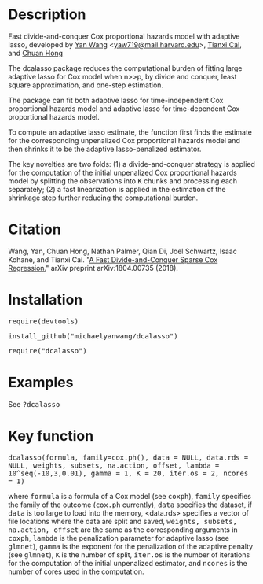 # Description

  Fast divide-and-conquer Cox proportional hazards model with adaptive lasso, developed by [Yan Wang](https://www.researchgate.net/profile/Yan_Wang374) \<yaw719@mail.harvard.edu\>, [Tianxi Cai](https://www.hsph.harvard.edu/tianxi-cai/), and [Chuan Hong](https://dbmi.hms.harvard.edu/person/postdoctoral-fellows/chuan-hong)

  The dcalasso package reduces the computational burden of fitting large adaptive lasso for Cox model when n>>p, by divide and conquer, least square approximation, and one-step estimation.
  
  The package can fit both adaptive lasso for time-independent Cox proportional hazards model and adaptive lasso for time-dependent Cox proportional hazards model.
  
  To compute an adaptive lasso estimate, the function first finds the estimate for the corresponding unpenalized Cox proportional hazards model and then shrinks it to be the adaptive lasso-penalized estimator.
  
  The key novelties are two folds: (1) a divide-and-conquer strategy is applied for the computation of the initial unpenalized Cox proportional hazards model by splitting the observations into <tt>K</tt> chunks and processing each separately; (2) a fast linearization is applied in the estimation of the shrinkage step further reducing the computational burden.

# Citation

  Wang, Yan, Chuan Hong, Nathan Palmer, Qian Di, Joel Schwartz, Isaac Kohane, and Tianxi Cai. "[A Fast Divide-and-Conquer Sparse Cox Regression.](https://arxiv.org/pdf/1804.00735.pdf)" arXiv preprint arXiv:1804.00735 (2018).

# Installation

  <tt>require(devtools)</tt>
  
  <tt>install_github("michaelyanwang/dcalasso")</tt>
  
  <tt>require("dcalasso")</tt>

# Examples
See <tt>?dcalasso</tt>

# Key function
<tt> dcalasso(formula, family=cox.ph(), data = NULL, data.rds = NULL, weights, subsets, na.action, offset, lambda = 10^seq(-10,3,0.01), gamma = 1, K = 20, iter.os = 2, ncores = 1) </tt>

where <tt>formula</tt> is a formula of a Cox model (see <tt>coxph</tt>), <tt>family</tt> specifies the family of the outcome (<tt>cox.ph</tt> currently), <tt>data</tt> specifies the dataset, if <tt>data</tt> is too large to load into the memory, <data.rds> specifies a vector of file locations where the data are split and saved, <tt>weights, subsets, na.action, offset</tt> are the same as the corresponding arguments in <tt>coxph</tt>, <tt>lambda</tt> is the penalization parameter for adaptive lasso (see <tt>glmnet</tt>), <tt>gamma</tt> is the exponent for the penalization of the adaptive penalty (see <tt>glmnet</tt>), <tt>K</tt> is the number of split, <tt>iter.os</tt> is the number of iterations for the computation of the initial unpenalized estimator, and <tt>ncores</tt> is the number of cores used in the computation.
